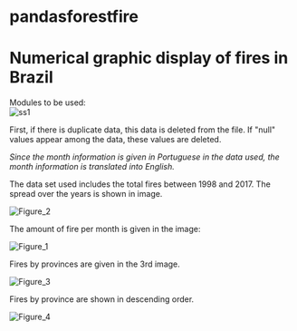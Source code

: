 # pandasforestfire
# Numerical graphic display of fires in Brazil


Modules to be used:  
![ss1](https://user-images.githubusercontent.com/63981707/147387213-abfb9fe7-e966-4d5c-ad55-236859ee3ac9.PNG)


First, if there is duplicate data, this data is deleted from the file. If "null" values appear among the data, these values are deleted.

*Since the month information is given in Portuguese in the data used, the month information is translated into English.*

The data set used includes the total fires between 1998 and 2017. The spread over the years is shown in image.

![Figure_2](https://user-images.githubusercontent.com/63981707/147387492-b9a9c30f-8c6b-4034-afd8-8d9d18408403.png)

The amount of fire per month is given in the image: 

![Figure_1](https://user-images.githubusercontent.com/63981707/147387432-580a72bb-26f2-4b9f-9a9a-752c9aa5c0dd.png)

Fires by provinces are given in the 3rd image.

![Figure_3](https://user-images.githubusercontent.com/63981707/147387528-1a9b5d9f-c6b4-4fae-ad1e-54f9a8f57308.png)

Fires by province are shown in descending order.

![Figure_4](https://user-images.githubusercontent.com/63981707/147387557-f57623f3-4349-4995-aaea-8d95bdb2d425.png)



